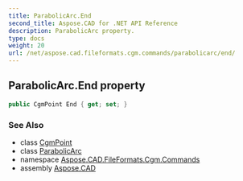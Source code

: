 ```yaml
---
title: ParabolicArc.End
second_title: Aspose.CAD for .NET API Reference
description: ParabolicArc property. 
type: docs
weight: 20
url: /net/aspose.cad.fileformats.cgm.commands/parabolicarc/end/
---
```

## ParabolicArc.End property

```csharp
public CgmPoint End { get; set; }
```

### See Also

* class [CgmPoint](../../../aspose.cad.fileformats.cgm.classes/cgmpoint/)
* class [ParabolicArc](../)
* namespace [Aspose.CAD.FileFormats.Cgm.Commands](../../parabolicarc/)
* assembly [Aspose.CAD](../../../)


